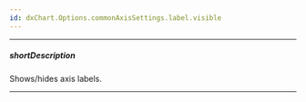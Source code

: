 ```yaml
---
id: dxChart.Options.commonAxisSettings.label.visible
---
```

---
##### shortDescription
Shows/hides axis labels.

---
